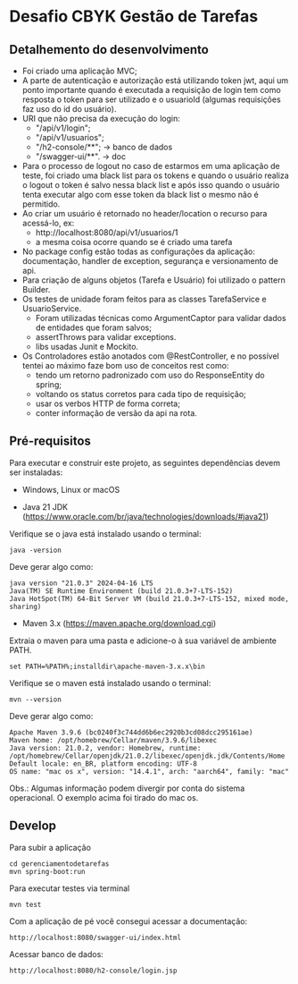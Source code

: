 # Desafio CBYK Gestão de Tarefas

## Detalhemento do desenvolvimento
- Foi criado uma aplicação MVC;
- A parte de autenticação e autorização está utilizando token jwt, aqui um 
ponto importante quando é executada a requisição de login tem como resposta o token para ser utilizado 
e o usuarioId (algumas requisições faz uso do id do usuário).
- URI que não precisa da execução do login:
  - "/api/v1/login"; 
  - "/api/v1/usuarios"; 
  - "/h2-console/**"; -> banco de dados
  - "/swagger-ui/**". -> doc
- Para o processo de logout no caso de estarmos em uma aplicação de teste, foi criado
uma black list para os tokens e quando o usuário realiza o logout o token é salvo nessa black list
e após isso quando o usuário tenta executar algo com esse token da black list o mesmo não é permitido.
- Ao criar um usuário é retornado no header/location o recurso para acessá-lo, ex:
  - http://localhost:8080/api/v1/usuarios/1
  - a mesma coisa ocorre quando se é criado uma tarefa
- No package config estão todas as configurações da aplicação: documentação, handler de exception, segurança e versionamento de api.
- Para criação de alguns objetos (Tarefa e Usuário) foi utilizado o pattern Builder.
- Os testes de unidade foram feitos para as classes TarefaService e UsuarioService.
  - Foram utilizadas técnicas como ArgumentCaptor para validar dados de entidades que foram salvos;
  - assertThrows para validar exceptions.
  - libs usadas Junit e Mockito.
- Os Controladores estão anotados com @RestController, e no possível tentei ao máximo faze bom uso de conceitos rest como:
  - tendo um retorno padronizado com uso do ResponseEntity do spring;
  - voltando os status corretos para cada tipo de requisição;
  - usar os verbos HTTP de forma correta;
  - conter informação de versão da api na rota.


## Pré-requisitos
Para executar e construir este projeto, as seguintes dependências devem ser instaladas:

* Windows, Linux or macOS

* Java 21 JDK (https://www.oracle.com/br/java/technologies/downloads/#java21)

Verifique se o java está instalado usando o terminal:

```java -version```

Deve gerar algo como:

```
java version "21.0.3" 2024-04-16 LTS
Java(TM) SE Runtime Environment (build 21.0.3+7-LTS-152)
Java HotSpot(TM) 64-Bit Server VM (build 21.0.3+7-LTS-152, mixed mode, sharing)
```

* Maven 3.x (https://maven.apache.org/download.cgi)

Extraia o maven para uma pasta e adicione-o à sua variável de ambiente PATH.

```set PATH=%PATH%;installdir\apache-maven-3.x.x\bin```

Verifique se o maven está instalado usando o terminal:

```mvn --version```

Deve gerar algo como:


```
Apache Maven 3.9.6 (bc0240f3c744dd6b6ec2920b3cd08dcc295161ae)
Maven home: /opt/homebrew/Cellar/maven/3.9.6/libexec
Java version: 21.0.2, vendor: Homebrew, runtime: /opt/homebrew/Cellar/openjdk/21.0.2/libexec/openjdk.jdk/Contents/Home
Default locale: en_BR, platform encoding: UTF-8
OS name: "mac os x", version: "14.4.1", arch: "aarch64", family: "mac"
```
Obs.: Algumas informação podem divergir por conta do sistema operacional.
O exemplo acima foi tirado do mac os.


## Develop

Para subir a aplicação

```
cd gerenciamentodetarefas
mvn spring-boot:run
```

Para executar testes via terminal
```
mvn test
```

Com a aplicação de pé você consegui acessar a documentação:

```http://localhost:8080/swagger-ui/index.html```

Acessar  banco de dados:

```http://localhost:8080/h2-console/login.jsp```